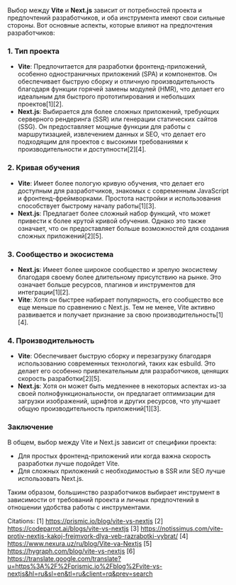 Выбор между **Vite** и **Next.js** зависит от потребностей проекта и предпочтений разработчиков, и оба инструмента имеют свои сильные стороны. Вот основные аспекты, которые влияют на предпочтения разработчиков:

### 1. **Тип проекта**
- **Vite**: Предпочитается для разработки фронтенд-приложений, особенно одностраничных приложений (SPA) и компонентов. Он обеспечивает быструю сборку и отличную производительность благодаря функции горячей замены модулей (HMR), что делает его идеальным для быстрого прототипирования и небольших проектов[1][2].
- **Next.js**: Выбирается для более сложных приложений, требующих серверного рендеринга (SSR) или генерации статических сайтов (SSG). Он предоставляет мощные функции для работы с маршрутизацией, извлечением данных и SEO, что делает его подходящим для проектов с высокими требованиями к производительности и доступности[2][4].

### 2. **Кривая обучения**
- **Vite**: Имеет более пологую кривую обучения, что делает его доступным для разработчиков, знакомых с современным JavaScript и фронтенд-фреймворками. Простота настройки и использования способствует быстрому началу работы[1][3].
- **Next.js**: Предлагает более сложный набор функций, что может привести к более крутой кривой обучения. Однако это также означает, что он предоставляет больше возможностей для создания сложных приложений[2][5].

### 3. **Сообщество и экосистема**
- **Next.js**: Имеет более широкое сообщество и зрелую экосистему благодаря своему более длительному присутствию на рынке. Это означает больше ресурсов, плагинов и инструментов для интеграции[1][2].
- **Vite**: Хотя он быстрее набирает популярность, его сообщество все еще меньше по сравнению с Next.js. Тем не менее, Vite активно развивается и получает признание за свою производительность[1][4].

### 4. **Производительность**
- **Vite**: Обеспечивает быструю сборку и перезагрузку благодаря использованию современных технологий, таких как esbuild. Это делает его особенно привлекательным для разработчиков, ценящих скорость разработки[2][5].
- **Next.js**: Хотя он может быть медленнее в некоторых аспектах из-за своей полнофункциональности, он предлагает оптимизации для загрузки изображений, шрифтов и других ресурсов, что улучшает общую производительность приложений[1][3].

### Заключение
В общем, выбор между Vite и Next.js зависит от специфики проекта:
- Для простых фронтенд-приложений или когда важна скорость разработки лучше подойдет Vite.
- Для сложных приложений с необходимостью в SSR или SEO лучше использовать Next.js.

Таким образом, большинство разработчиков выбирает инструмент в зависимости от требований проекта и личных предпочтений в отношении удобства работы с инструментами.

Citations:
[1] https://prismic.io/blog/vite-vs-nextjs
[2] https://codeparrot.ai/blogs/vite-vs-nextjs
[3] https://notissimus.com/vite-protiv-nextjs-kakoj-frejmvork-dlya-veb-razrabotki-vybrat/
[4] https://www.nexura.uz/ru/blog/Vite-va-Nextjs
[5] https://hygraph.com/blog/vite-vs-nextjs
[6] https://translate.google.com/translate?u=https%3A%2F%2Fprismic.io%2Fblog%2Fvite-vs-nextjs&hl=ru&sl=en&tl=ru&client=rq&prev=search